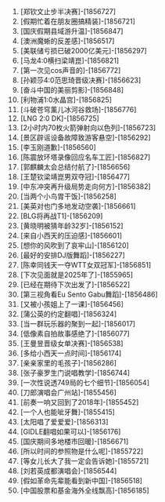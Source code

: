 
1. [郑钦文止步半决赛]-[1856727]
1. [假期忙着在朋友圈搞精装]-[1856721]
1. [国庆假期县域游升温]-[1856847]
1. [澳洲魔蜥的反差感]-[1856517]
1. [美联储亏损已破2000亿美元]-[1856297]
1. [马龙4:0横扫梁靖崑]-[1856821]
1. [第一次见cos声音的]-[1856772]
1. [孙颖莎4:0范思琦晋级决赛]-[1856623]
1. [奋斗中国的美丽剪影]-[1856848]
1. [利物浦1:0水晶宫]-[1856825]
1. [斗破苍穹薰儿冰河谷救场]-[1856776]
1. [LNG 2:0 DK]-[1856725]
1. [2小时内70枚火箭弹射向以色列]-[1856723]
1. [景区辟谣设备故障致游客悬空]-[1856292]
1. [李玉刚道歉]-[1856560]
1. [陈震放环塔录像回应名车工匠]-[1856827]
1. [郭麒麟太会总结付航了]-[1856656]
1. [王楚钦梁靖崑男双夺冠]-[1856477]
1. [中东冲突再升级局势走向何方]-[1856382]
1. [当两个小鸟胃干饭]-[1856258]
1. [美英对也门多地发动空袭]-[1856661]
1. [BLG将再战T1]-[1856209]
1. [黄晓明被猜年龄32岁]-[1856152]
1. [来自小西天的压迫感]-[1856601]
1. [想你的风吹到了哀牢山]-[1856120]
1. [最好的安排DJ版舞蹈]-[1856227]
1. [陈幸同钱天一夺WTT女双冠军]-[1856851]
1. [下次见面就是2025年了]-[1855965]
1. [已经在期待下次出发了]-[1856522]
1. [第三视角看Eu Sento Gabu舞蹈]-[1856486]
1. [又被小孩姐上了一课]-[1856456]
1. [蒲公英的约定翻唱]-[1856324]
1. [当一群玩乐器的聚到一起]-[1856017]
1. [低像素自拍故事感绝了]-[1856077]
1. [王曼昱晋级女单决赛]-[1856538]
1. [多给小西天一点时间]-[1856174]
1. [亲亲家里的毛孩子]-[1856286]
1. [张子豪罗生门说唱教学]-[1856744]
1. [一次性说透749局的七个细节]-[1856054]
1. [刀郎演唱会广州站]-[1855456]
1. [前奏一响又回到了2018年]-[1855452]
1. [一个人也能呲牙舞]-[1855415]
1. [太阳唱了爱爱爱]-[1856313]
1. [GIDLE翻唱如果可以]-[1856176]
1. [国庆期间多地楼市回暖]-[1856671]
1. [所以时间的参照物是什么呢]-[1855722]
1. [等女儿长大了我一定会告诉她]-[1855721]
1. [刘若英成都演唱会]-[1856544]
1. [假如革命先辈能看到新中国]-[1856518]
1. [中国股票和基金海外全线飘高]-[1856185]